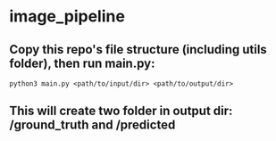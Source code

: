 # image_pipeline

## Copy this repo's file structure (including utils folder), then run main.py:
    
    python3 main.py <path/to/input/dir> <path/to/output/dir>
    
## This will create two folder in output dir: /ground_truth and /predicted
